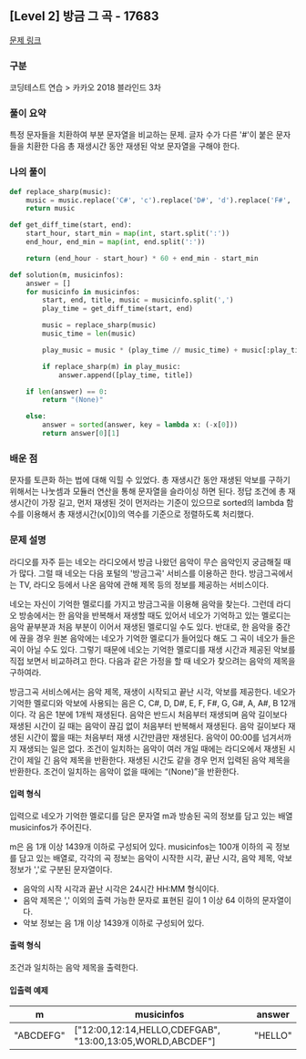 ## [Level 2] 방금 그 곡 - 17683

[문제 링크](https://school.programmers.co.kr/learn/courses/30/lessons/17683)

### 구분

코딩테스트 연습 > 카카오 2018 블라인드 3차

### 풀이 요약

특정 문자들을 치환하여 부분 문자열을 비교하는 문제. 글자 수가 다른 '#'이 붙은 문자들을 치환한 다음 총 재생시간 동안 재생된 악보 문자열을 구해야 한다.

### 나의 풀이

```python
def replace_sharp(music):
    music = music.replace('C#', 'c').replace('D#', 'd').replace('F#', 'f').replace('G#', 'g').replace('A#', 'a')
    return music

def get_diff_time(start, end):
    start_hour, start_min = map(int, start.split(':'))
    end_hour, end_min = map(int, end.split(':'))

    return (end_hour - start_hour) * 60 + end_min - start_min

def solution(m, musicinfos):
    answer = []
    for musicinfo in musicinfos:
        start, end, title, music = musicinfo.split(',')
        play_time = get_diff_time(start, end)

        music = replace_sharp(music)
        music_time = len(music)

        play_music = music * (play_time // music_time) + music[:play_time % music_time]

        if replace_sharp(m) in play_music:
            answer.append([play_time, title])

    if len(answer) == 0:
        return "(None)"

    else:
        answer = sorted(answer, key = lambda x: (-x[0]))
        return answer[0][1]
```

### 배운 점

문자를 토큰화 하는 법에 대해 익힐 수 있었다. 총 재생시간 동안 재생된 악보를 구하기 위해서는 나눗셈과 모듈러 연산을 통해 문자열을 슬라이싱 하면 된다. 정답 조건에 총 재생시간이 가장 길고, 먼저 재생된 것이 먼저라는 기준이 있으므로 sorted의 lambda 함수를 이용해서 총 재생시간(x[0])의 역수를 기준으로 정렬하도록 처리했다.

### 문제 설명

라디오를 자주 듣는 네오는 라디오에서 방금 나왔던 음악이 무슨 음악인지 궁금해질 때가 많다. 그럴 때 네오는 다음 포털의 '방금그곡' 서비스를 이용하곤 한다. 방금그곡에서는 TV, 라디오 등에서 나온 음악에 관해 제목 등의 정보를 제공하는 서비스이다.

네오는 자신이 기억한 멜로디를 가지고 방금그곡을 이용해 음악을 찾는다. 그런데 라디오 방송에서는 한 음악을 반복해서 재생할 때도 있어서 네오가 기억하고 있는 멜로디는 음악 끝부분과 처음 부분이 이어서 재생된 멜로디일 수도 있다. 반대로, 한 음악을 중간에 끊을 경우 원본 음악에는 네오가 기억한 멜로디가 들어있다 해도 그 곡이 네오가 들은 곡이 아닐 수도 있다. 그렇기 때문에 네오는 기억한 멜로디를 재생 시간과 제공된 악보를 직접 보면서 비교하려고 한다. 다음과 같은 가정을 할 때 네오가 찾으려는 음악의 제목을 구하여라.

방금그곡 서비스에서는 음악 제목, 재생이 시작되고 끝난 시각, 악보를 제공한다.
네오가 기억한 멜로디와 악보에 사용되는 음은 C, C#, D, D#, E, F, F#, G, G#, A, A#, B 12개이다.
각 음은 1분에 1개씩 재생된다. 음악은 반드시 처음부터 재생되며 음악 길이보다 재생된 시간이 길 때는 음악이 끊김 없이 처음부터 반복해서 재생된다. 음악 길이보다 재생된 시간이 짧을 때는 처음부터 재생 시간만큼만 재생된다.
음악이 00:00를 넘겨서까지 재생되는 일은 없다.
조건이 일치하는 음악이 여러 개일 때에는 라디오에서 재생된 시간이 제일 긴 음악 제목을 반환한다. 재생된 시간도 같을 경우 먼저 입력된 음악 제목을 반환한다.
조건이 일치하는 음악이 없을 때에는 “(None)”을 반환한다.

<h4>입력 형식</h4>
입력으로 네오가 기억한 멜로디를 담은 문자열 m과 방송된 곡의 정보를 담고 있는 배열 musicinfos가 주어진다.

m은 음 1개 이상 1439개 이하로 구성되어 있다.
musicinfos는 100개 이하의 곡 정보를 담고 있는 배열로, 각각의 곡 정보는 음악이 시작한 시각, 끝난 시각, 음악 제목, 악보 정보가 ','로 구분된 문자열이다.

- 음악의 시작 시각과 끝난 시각은 24시간 HH:MM 형식이다.
- 음악 제목은 ',' 이외의 출력 가능한 문자로 표현된 길이 1 이상 64 이하의 문자열이다.
- 악보 정보는 음 1개 이상 1439개 이하로 구성되어 있다.

<h4>출력 형식</h4>
조건과 일치하는 음악 제목을 출력한다.

<h4>입출력 예제</h4>
<table>
        <thead><tr>
<th>m</th>
<th>musicinfos</th>
<th>answer</th>
</tr>
</thead>
        <tbody>
<tr>
<td>"ABCDEFG"</td>
<td>["12:00,12:14,HELLO,CDEFGAB", "13:00,13:05,WORLD,ABCDEF"]</td>
<td>"HELLO"</td>
</tr>
</tbody>
      </table>
